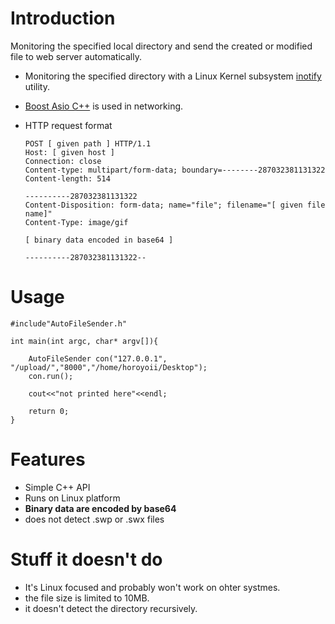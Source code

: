 # Introduction  
Monitoring the specified local directory and send the created or modified file to web server automatically.  

* Monitoring the specified directory with a Linux Kernel subsystem [inotify](https://en.wikipedia.org/wiki/Inotify#References) utility.  
* [Boost Asio C++](https://en.wikipedia.org/wiki/Asio_C%2B%2B_library) is used in networking.  
* HTTP request format 

      POST [ given path ] HTTP/1.1
      Host: [ given host ]
      Connection: close
      Content-type: multipart/form-data; boundary=--------287032381131322
      Content-length: 514

      ----------287032381131322
      Content-Disposition: form-data; name="file"; filename="[ given file name]"
      Content-Type: image/gif
        
      [ binary data encoded in base64 ]
      
      ----------287032381131322--
 
 
 
 
 # Usage 
 
    #include"AutoFileSender.h"

    int main(int argc, char* argv[]){

        AutoFileSender con("127.0.0.1", "/upload/","8000","/home/horoyoii/Desktop");
        con.run();

        cout<<"not printed here"<<endl;

        return 0;
    }
 

# Features 

 * Simple C++ API  
 * Runs on Linux platform  
 * **Binary data are encoded by base64**  
 * does not detect .swp or .swx files 


# Stuff it doesn't do  

* It's Linux focused and probably won't work on ohter systmes.  
* the file size is limited to 10MB.  
* it doesn't detect the directory recursively.  





